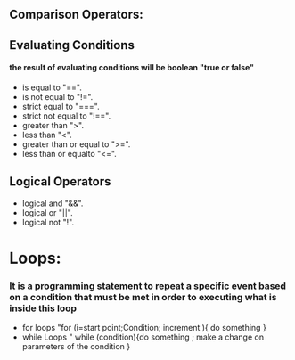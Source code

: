 ## Comparison Operators:
## Evaluating Conditions

#### the result of evaluating conditions will be boolean "true or false"

* is equal to "==".
* is not equal to "!=".
* strict equal to "===".
* strict not equal to "!==".
* greater than ">".
* less than "<".
* greater than or equal to ">=".
* less than or equalto "<=".

## Logical Operators 

* logical and "&&".
* logical or "||".
* logical not "!".


# Loops:
### It is a programming statement to repeat a specific event based on a condition that must be met in order to executing what is inside this loop

* for loops "for (i=start point;Condition; increment ){ do something }
* while Loops " while (condition){do something ; make a change on parameters of the condition }